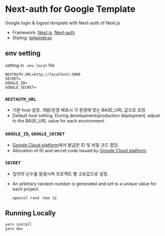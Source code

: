 # Next-auth for Google Template

Google login & logout template with Next-auth of Next.js

- Framework: [Next.js](https://nextjs.org/), [Next-auth](https://next-auth.js.org/)
- Styling: [tailwindcss](https://tailwindcss.com/)

## env setting

setting in `.env.local` file

```
NEXTAUTH_URL=http://localhost:3000
SECRET=
GOOGLE_ID=
GOOGLE_SECRET=
```

### `NEXTAUTH_URL`
- 기본 host 설정. 개발/운영 배포시 각 환경에 맞는 BASE_URL 값으로 조정  
- Default host setting. During development/production deployment, adjust to the BASE_URL value for each environment.

### `GOOGLE_ID`, `GOOGLE_SECRET`
- [Google Cloud platform](https://console.cloud.google.com/?hl=ko)에서 발급한 ID 및 비밀 코드 할당.  
- Allocation of ID and secret code issued by [Google Cloud platform](https://console.cloud.google.com/?hl=ko).

### `SECRET`
- 임의의 난수를 발샐시켜 프로젝트 별 고유값으로 설정.  
- An arbitrary random number is generated and set to a unique value for each project.

  ```
  openssl rand -hex 32
  ```

## Running Locally

```
yarn install
yarn dev
```
